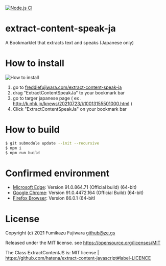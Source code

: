 [![Node.js CI](https://github.com/freddiefujiwara/extract-content-speak-ja/actions/workflows/node.js.yml/badge.svg)](https://github.com/freddiefujiwara/extract-content-speak-ja/actions/workflows/node.js.yml)
# extract-content-speak-ja
A Bookmarklet that extracts text and speaks (Japanese only)

# How to install
![How to install](https://freddiefujiwara.com/extract-content-speak-ja/HowToInstall.gif)
1. go to [freddiefujiwara.com/extract-content-speak-ja](https://freddiefujiwara.com/extract-content-speak-ja/)
2. drag "ExtractContentSpeakJa" to your bookmark bar
3. go to targer japanese page ( ex . http://k.nhk.jp/knews/20210723/k10013155501000.html )
4. Click "ExtractContentSpeakJa" on your bookmark bar

# How to build
```bash
$ git submodule update --init --recursive
$ npm i
$ npm run build
```
# Confirmed environment
- [Microsoft Edge](https://www.microsoft.com/en-us/edge): Version 91.0.864.71 (Official build) (64-bit)
- [Google Chrome](https://www.google.com/chrome/): Version 91.0.4472.164 (Official Build) (64-bit)
- [Firefox Browser](https://www.mozilla.org/en-US/firefox/): Version  86.0.1 (64-bit)

# License
Copyright (c) 2021 Fumikazu Fujiwara <github@ze.gs>

Released under the MIT license.
see https://opensource.org/licenses/MIT

The Class ExtractContentJS is:
MIT license | https://github.com/hatena/extract-content-javascript#label-LICENCE

